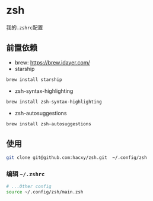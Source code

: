 # zsh

我的`.zshrc`配置

## 前置依赖

- brew: https://brew.idayer.com/
- starship

```sh
brew install starship
```

- zsh-syntax-highlighting

```sh
brew install zsh-syntax-highlighting
```

- zsh-autosuggestions

```sh
brew install zsh-autosuggestions
```

## 使用

```sh
git clone git@github.com:hacxy/zsh.git  ~/.config/zsh
```

### 编辑 `~/.zshrc`

```sh
# ...Other config
source ~/.config/zsh/main.zsh
```
